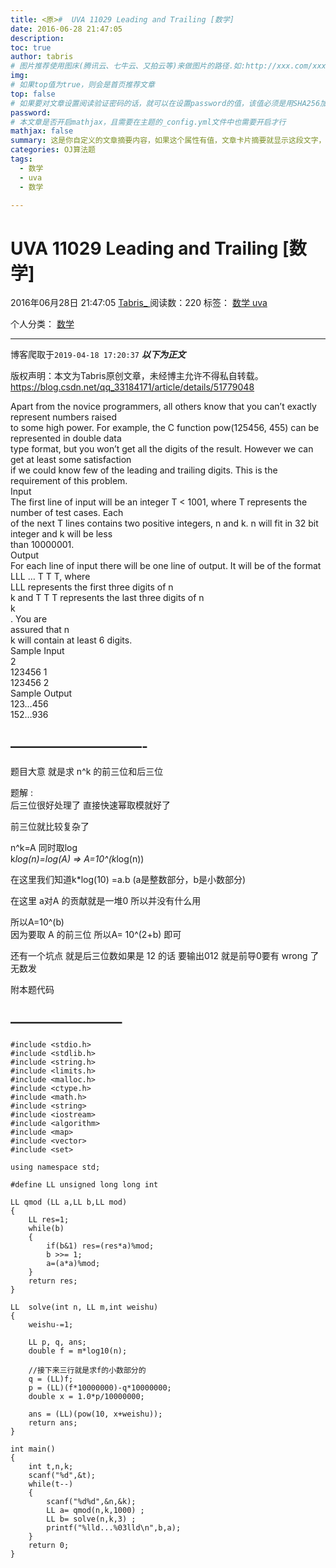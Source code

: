 ```yaml
---
title: <原>#  UVA 11029 Leading and Trailing [数学]
date: 2016-06-28 21:47:05
description:
toc: true
author: tabris
# 图片推荐使用图床(腾讯云、七牛云、又拍云等)来做图片的路径.如:http://xxx.com/xxx.jpg
img: 
# 如果top值为true，则会是首页推荐文章
top: false
# 如果要对文章设置阅读验证密码的话，就可以在设置password的值，该值必须是用SHA256加密后的密码，防止被他人识破
password: 
# 本文章是否开启mathjax，且需要在主题的_config.yml文件中也需要开启才行
mathjax: false
summary: 这是你自定义的文章摘要内容，如果这个属性有值，文章卡片摘要就显示这段文字，否则程序会自动截取文章的部分内容作为摘要
categories: OJ算法题
tags:
  - 数学
  - uva
  - 数学

---
```





#  UVA 11029 Leading and Trailing [数学]

2016年06月28日 21:47:05  [ Tabris_ ](https://me.csdn.net/qq_33184171) 阅读数：220
标签：  [ 数学 ](https://so.csdn.net/so/search/s.do?q=数学&t=blog) [ uva
](https://so.csdn.net/so/search/s.do?q=uva&t=blog)

个人分类：  [ 数学 ](https://blog.csdn.net/qq_33184171/article/category/6162724)


--- 
 博客爬取于`2019-04-18 17:20:37`
***以下为正文***

版权声明：本文为Tabris原创文章，未经博主允许不得私自转载。
https://blog.csdn.net/qq_33184171/article/details/51779048

Apart from the novice programmers, all others know that you can’t exactly
represent numbers raised  
to some high power. For example, the C function pow(125456, 455) can be
represented in double data  
type format, but you won’t get all the digits of the result. However we can
get at least some satisfaction  
if we could know few of the leading and trailing digits. This is the
requirement of this problem.  
Input  
The first line of input will be an integer T < 1001, where T represents the
number of test cases. Each  
of the next T lines contains two positive integers, n and k. n will fit in 32
bit integer and k will be less  
than 10000001.  
Output  
For each line of input there will be one line of output. It will be of the
format LLL … T T T, where  
LLL represents the first three digits of n  
k and T T T represents the last three digits of n  
k  
. You are  
assured that n  
k will contain at least 6 digits.  
Sample Input  
2  
123456 1  
123456 2  
Sample Output  
123…456  
152…936

##  ——————————-

题目大意 就是求 n^k 的前三位和后三位

题解 :  
后三位很好处理了 直接快速幂取模就好了

前三位就比较复杂了

n^k=A 同时取log  
k*log(n)=log(A) => A=10^(k*log(n))

在这里我们知道k*log(10) =a.b (a是整数部分，b是小数部分)

在这里 a对A 的贡献就是一堆0 所以并没有什么用

所以A=10^(b)  
因为要取 A 的前三位 所以A= 10^(2+b) 即可

还有一个坑点 就是后三位数如果是 12 的话 要输出012 就是前导0要有 wrong 了无数发

附本题代码

##  ————————–

    
    
    #include <stdio.h>
    #include <stdlib.h>
    #include <string.h>
    #include <limits.h>
    #include <malloc.h>
    #include <ctype.h>
    #include <math.h>
    #include <string>
    #include <iostream>
    #include <algorithm>
    #include <map>
    #include <vector>
    #include <set>
    
    using namespace std;
    
    #define LL unsigned long long int
    
    LL qmod (LL a,LL b,LL mod)
    {
        LL res=1;
        while(b)
        {
            if(b&1) res=(res*a)%mod;
            b >>= 1;
            a=(a*a)%mod;
        }
        return res;
    }
    
    LL  solve(int n, LL m,int weishu)
    {
        weishu-=1;
    
        LL p, q, ans;
        double f = m*log10(n);
    
        //接下来三行就是求f的小数部分的
        q = (LL)f;
        p = (LL)(f*10000000)-q*10000000;
        double x = 1.0*p/10000000;
    
        ans = (LL)(pow(10, x+weishu));
        return ans;
    }
    
    int main()
    {
        int t,n,k;
        scanf("%d",&t);
        while(t--)
        {
            scanf("%d%d",&n,&k);
            LL a= qmod(n,k,1000) ;
            LL b= solve(n,k,3) ;
            printf("%lld...%03lld\n",b,a);
        }
        return 0;
    }
    
    
    
    
    

